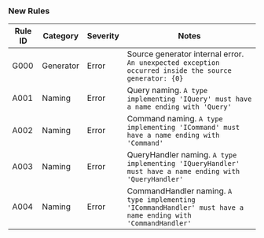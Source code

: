 ﻿### New Rules

 Rule ID | Category  | Severity | Notes                                                                                                        
---------|-----------|----------|-------------------------------------------------------------------------------------------------------------- 
 G000    | Generator | Error    | Source generator internal error. `An unexpected exception occurred inside the source generator: {0}`         
 A001    | Naming    | Error    | Query naming. `A type implementing 'IQuery' must have a name ending with 'Query'`                            
 A002    | Naming    | Error    | Command naming. `A type implementing 'ICommand' must have a name ending with 'Command'`                      
 A003    | Naming    | Error    | QueryHandler naming. `A type implementing 'IQueryHandler' must have a name ending with 'QueryHandler'`       
 A004    | Naming    | Error    | CommandHandler naming. `A type implementing 'ICommandHandler' must have a name ending with 'CommandHandler'` 
